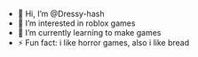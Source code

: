 - 👋 Hi, I’m @Dressy-hash
- 👀 I’m interested in roblox games
- 🌱 I’m currently learning to make games
- ⚡ Fun fact: i like horror games, also i like bread

<!---
Dressy-hash/Dressy-hash is a ✨ special ✨ repository because its `README.md` (this file) appears on your GitHub profile.
You can click the Preview link to take a look at your changes.
--->
